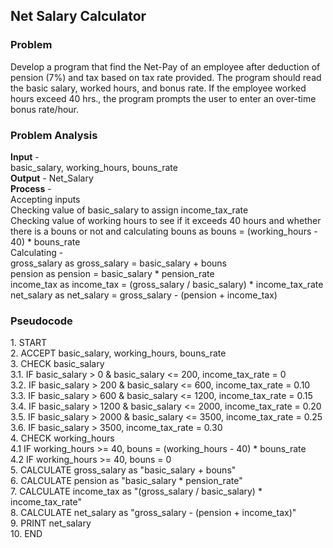 <h2>Net Salary Calculator</h2>
<h3>Problem</h3>
Develop a program that find the Net-Pay of an employee after deduction of pension (7%) and tax based on tax rate provided. The
program should read the basic salary, worked hours, and bonus rate. If the employee worked hours exceed 40 hrs., the program
prompts the user to enter an over-time bonus rate/hour.

<h3>Problem Analysis</h3>
<strong>Input</strong> - <br>
basic_salary, working_hours, bouns_rate <br>
<strong>Output</strong> - Net_Salary<br>
<strong>Process</strong> - <br>
Accepting inputs <br>
Checking value of basic_salary to assign income_tax_rate <br>
Checking value of working hours to see if it exceeds 40 hours and whether there is a bouns or not and calculating bouns as bouns = (working_hours - 40) * bouns_rate <br>
Calculating - <br>
gross_salary as gross_salary = basic_salary + bouns <br>
pension as pension = basic_salary * pension_rate <br>
income_tax as income_tax = (gross_salary / basic_salary) * income_tax_rate <br>
net_salary as net_salary = gross_salary - (pension + income_tax) <br>

<h3>Pseudocode</h3>
1. START <br>
2. ACCEPT basic_salary, working_hours, bouns_rate <br>
3. CHECK basic_salary <br>
3.1. IF basic_salary > 0 & basic_salary <= 200, income_tax_rate = 0 <br>
3.2. IF basic_salary > 200 & basic_salary <= 600, income_tax_rate = 0.10 <br>
3.3. IF basic_salary > 600 & basic_salary <= 1200, income_tax_rate = 0.15 <br>
3.4. IF basic_salary > 1200 & basic_salary <= 2000, income_tax_rate = 0.20 <br>
3.5. IF basic_salary > 2000 & basic_salary <= 3500, income_tax_rate = 0.25 <br>
3.6. IF basic_salary > 3500, income_tax_rate = 0.30 <br>
4. CHECK working_hours <br>
4.1 IF working_hours >= 40, bouns = (working_hours - 40) * bouns_rate <br>
4.2 IF working_hours >= 40, bouns = 0 <br>
5. CALCULATE gross_salary as "basic_salary + bouns" <br>
6. CALCULATE pension as "basic_salary * pension_rate" <br>
7. CALCULATE income_tax as "(gross_salary / basic_salary) * income_tax_rate" <br>
8. CALCULATE net_salary as "gross_salary - (pension + income_tax)" <br>
9. PRINT net_salary <br>
10. END
